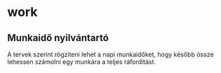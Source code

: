 # work
## Munkaidő nyilvántartó
A tervek szerint rögzíteni lehet a napi munkaidőket, hogy később össze lehessen számolni egy munkára a teljes ráfordítást.
